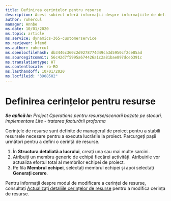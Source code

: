 ```yaml
---
title: Definirea cerințelor pentru resurse
description: Acest subiect oferă informații despre informațiile de definire a cerinței de resursă.
author: ruhercul
manager: Annbe
ms.date: 10/01/2020
ms.topic: article
ms.service: dynamics-365-customerservice
ms.reviewer: kfend
ms.author: ruhercul
ms.openlocfilehash: db3446c360c2d9278774d49ca3d5950cf2ce85ad
ms.sourcegitcommit: 56c42d7f5995a674426a1c2a81bae897dceb391c
ms.translationtype: HT
ms.contentlocale: ro-RO
ms.lasthandoff: 10/01/2020
ms.locfileid: "3908502"
---
```

# <a name="define-resource-requirements"></a>Definirea cerințelor pentru resurse

_**Se aplică la:** Project Operations pentru resurse/scenarii bazate pe stocuri, implementare Lite - tratarea facturării proforma_

Cerințele de resurse sunt definite de managerul de proiect pentru a stabili resursele necesare pentru a executa lucrările la proiect. Parcurgeți pașii următori pentru a defini o cerință de resurse.

1.  În **Structura detaliată a lucrului**, creați una sau mai multe sarcini.
2.  Atribuiți un membru generic de echipă fiecărei activități. Atribuirile vor actualiza efortul total al membrilor echipei de proiect.
3.  Pe fila **Membrul echipei**, selectați membrul echipei și apoi selectați **Generați cerere**.

Pentru informații despre modul de modificare a cerinței de resurse, consultați [Actualizați detaliile cerințelor de resurse](define-resource-requirements.md) pentru a modifica cerința de resurse.